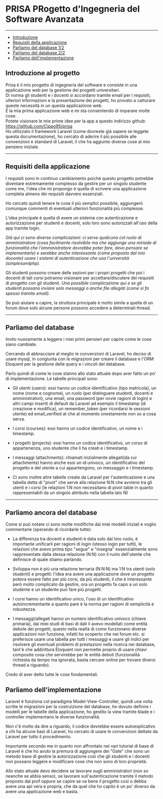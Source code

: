 # PRISA PRogetto d'Ingegneria del Software Avanzata

---

- [Introduzione](#section-1)
- [Requisiti della applicazione](#section-2)
- [Parliamo del database 1/2](#section-3)
- [Parliamo del database 2/2](#section-4)
- [Parliamo dell'implementazione](#section-5)

<a name="section-1"></a>
## Introduzione al progetto

Prisa è il mio progetto di ingegneria del software e consiste in una applicazione web per la gestione dei progetti universitari.  
Di norma gli studenti e i docenti si accordano tramite email per i requisiti, ulteriori informazioni e la presentazione dei progetti, ho provato a catturare queste necessità in un questa applicazione web.  
È la mia prima applicazione web e mi sta consentendo di imparare molte cose.  
Potete visionare le mie prime idee per la app a questo indirizzo github: https://github.com/Cippo95/prisa  
Ho utilizzato il framework Laravel (come dovreste già sapere se leggete questa documentazione), ho cercato di aderire il più possibile alle convenzioni e standard di Laravel, il che ha aggiunto diverse cose al mio pensiero iniziale.

---

<a name="section-2"></a>
## Requisiti della applicazione

I requisiti sono in continuo cambiamento poiché questo progetto potrebbe diventare estremamente complesso da gestire per un singolo studente come me, l'idea che mi propongo è quella di scrivere una applicazione completa almeno dei requisiti davvero essenziali.

Ho cercato quindi tenere le cose il più semplici possibile, aggiungerò comunque commenti di eventuali ulteriori funzionalità più complesse.

L'idea principale è quella di avere un sistema con autenticazione e autorizzazione per studenti e docenti, solo loro sono autorizzati all'uso della app tramite login.  

*Già qui ci sono diverse complicazioni: ci serve qualcuno col ruolo di amministratore (cosa facilmente risolvibile ma che aggiunge una miriade di funzionalità che l'amministratore dovrebbe poter fare, devo pensare se implementarle) e sarebbe anche interessante (come proposto dal mio docente) usare i sistemi di autenticazione che usa l'università (simplesamlphp).*

Gli studenti possono creare delle sezioni per i propri progetti che poi i docenti di tali corsi potranno visionare per accettare/discutere dei requisiti di progetto con gli studenti.
*Una possibile complicazione qui e se gli studenti possano inviare solo messaggi o anche file allegati (come si fa spesso tramite email).*  

Se può aiutare a capire, la struttura principale è molto simile a quella di un forum dove solo alcune persone possono accedere a determinati thread.

---

<a name="section-3"></a>
## Parliamo del database

Invito nuovamente a leggere i miei primi pensieri per capire come le cose siano cambiate.

Cercando di abbracciare al meglio le convenzioni di Laravel, ho deciso di usare mysql, in congiunta con le migrazioni per creare il database e l'ORM Eloquent per la gestione delle query e i vincoli del database.

Parlo quindi di come le cose stanno allo stato attuale dopo aver fatto un po' di implementazione.
Le tabelle principali sono:

- Gli utenti (users): essi hanno un codice identificativo (tipo matricola), un nome (nome e cognome), un ruolo (per distinguere studenti, docenti e amministratori), una email, una password (per ovvie ragioni di login) e altri campi inseriti di default da Laravel ad esempio il timestamp (di creazione e modifica), un remember_token (per ricordarsi le sessioni utente) ed email_verified at che al momento onestamente non so a cosa serva. 

- I corsi (courses): essi hanno un codice identificativo, un nome e i timestamp.

- I progetti (projects): essi hanno un codice identificativo, un corso di appartenenza, uno studente che li ha creati e i timestamp. 

- I messaggi (attachments): chiamati inizialmente allegati(da cui attachments) hanno anche essi un id univoco, un identificativo del progetto e del utente a cui appartengono, un messaggio e i timestamp.

- Ci sono inoltre altre tabelle create da Laravel per l'autenticazione e una tabella detta di "pivot" che serve alla relazione N:N che avviene tra gli utenti e i corsi (le relazioni 1:N non necessitano di pivot table in quanto rappresentabili da un singolo attributo nella tabella lato N)

---

<a name="section-4"></a>
## Parliamo ancora del database

Come si può notare ci sono molte modifiche dai miei modelli iniziali e voglio commentarle (sperando di ricordarle tutte):

- La differenza tra docenti e studenti è data solo dal loro ruolo, è importante unificarli per ragioni di login (stesso login per tutti), le relazioni che avevo prima tipo "segue" e "insegna" essenzialmente sono rappresentate dalla stessa relazione (N:N) con il ruolo dell'utente che definisce di quale stiamo parlando.

- Sviluppa non è più una relazione ternaria (N:N:N) ma 1:N tra utenti (solo studenti) e progetti: l'idea era avere una applicazione dove un progetto poteva essere fatto per più corsi, da più studenti, il che è interessante però molto complicato da gestire, ora un progetto fa capo a un solo studente e un studente può fare più progetti.

- I corsi hanno un identificativo unico, l'uso di un identificativo autoincrementante a quanto pare è la norma per ragioni di semplicità e robustezza.

- I messaggi/allegati hanno un numero identificativo univoco (chiave primaria), dai miei studi di basi di dati li avevo modellati come entità debole dei progetti, questo nella realtà di come funzionano diverse applicazioni non funziona, infatti ho scoperto che nei forum etc. si preferisce usare una tabella per tutti i messaggi e usare gli indici per risolvere gli eventuali problemi di prestazioni nella ricerca nei database, tant'è che addirittura Eloquent non permette proprio di usare chiavi composite cosa che servirebbe per le entità deboli (funzionalità richiesta da tempo ma ignorata, basta cercare online per trovare diversi thread a riguardo).

Credo di aver detto tutte le cose fondamentali.  

<a name="section-5"></a>
## Parliamo dell'implementazione

Laravel è funziona col paradigma Model-View-Controller, quindi una volta scritte le migrazioni per la costruizione del database, ho dovuto definire i modelli per le tabelle della applicazione, ho gestito la view tramite blade e i controller implementano le diverse funzionalità.

Non c'è molto da dire a riguardo, il codice dovrebbe essere autoesplicativo a chi ha alcune basi di Laravel, ho cercato di usare le convenzioni dettate da Laravel per tutto il procedimento.

Importante secondo me in quanto non affrontato nei vari tutorial di base di Laravel è che ho avuto la premura di aggiungere dei "Gate" che sono un metodo base di gestire la autorizzazione così che gli studenti e i docenti non possano leggere e modificare cose che non sono di loro proprietà.

Allo stato attuale devo decidere se lavorare sugli amministratori (non so neanche se abbia senso), se lavorare sull'autenticazione tramite il metodo proposto dal prof oppure se capire se va bene il progetto così o debba avere una api vera e propria, che da quel che ho capito è un po' diverso da avere una applicazione web e basta.


















